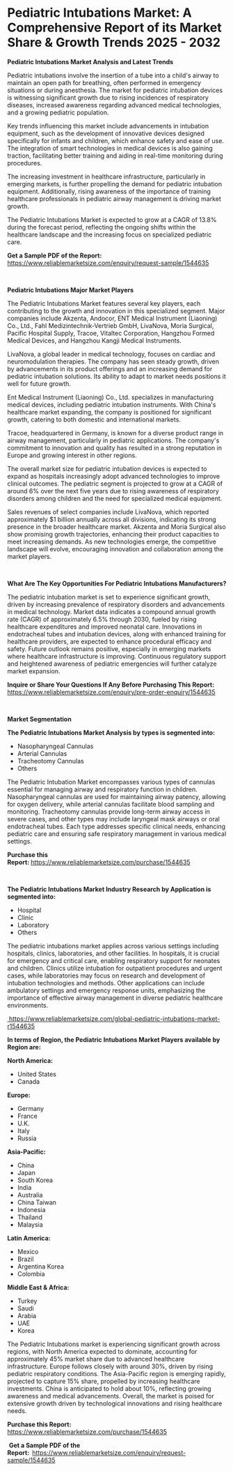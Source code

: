 <p><h1>Pediatric Intubations Market: A Comprehensive Report of its Market Share & Growth Trends 2025 - 2032</h1></p><p><strong>Pediatric Intubations Market Analysis and Latest Trends</strong></p>
<p><p>Pediatric intubations involve the insertion of a tube into a child's airway to maintain an open path for breathing, often performed in emergency situations or during anesthesia. The market for pediatric intubation devices is witnessing significant growth due to rising incidences of respiratory diseases, increased awareness regarding advanced medical technologies, and a growing pediatric population. </p><p>Key trends influencing this market include advancements in intubation equipment, such as the development of innovative devices designed specifically for infants and children, which enhance safety and ease of use. The integration of smart technologies in medical devices is also gaining traction, facilitating better training and aiding in real-time monitoring during procedures.</p><p>The increasing investment in healthcare infrastructure, particularly in emerging markets, is further propelling the demand for pediatric intubation equipment. Additionally, rising awareness of the importance of training healthcare professionals in pediatric airway management is driving market growth.</p><p>The Pediatric Intubations Market is expected to grow at a CAGR of 13.8% during the forecast period, reflecting the ongoing shifts within the healthcare landscape and the increasing focus on specialized pediatric care.</p></p>
<p><strong>Get a Sample PDF of the Report:&nbsp;</strong> <a href="https://www.reliablemarketsize.com/enquiry/request-sample/1544635?utm_campaign=3367&utm_medium=2&utm_source=Github&utm_content=ia&utm_term=13042025&utm_id=pediatric-intubations">https://www.reliablemarketsize.com/enquiry/request-sample/1544635</a></p>
<p>&nbsp;</p>
<p><strong>Pediatric Intubations Major Market Players</strong></p>
<p><p>The Pediatric Intubations Market features several key players, each contributing to the growth and innovation in this specialized segment. Major companies include Akzenta, Andocor, ENT Medical Instrument (Liaoning) Co., Ltd., Fahl Medizintechnik-Vertrieb GmbH, LivaNova, Moria Surgical, Pacific Hospital Supply, Tracoe, Vitaltec Corporation, Hangzhou Formed Medical Devices, and Hangzhou Kangji Medical Instruments.</p><p>LivaNova, a global leader in medical technology, focuses on cardiac and neuromodulation therapies. The company has seen steady growth, driven by advancements in its product offerings and an increasing demand for pediatric intubation solutions. Its ability to adapt to market needs positions it well for future growth.</p><p>Ent Medical Instrument (Liaoning) Co., Ltd. specializes in manufacturing medical devices, including pediatric intubation instruments. With China's healthcare market expanding, the company is positioned for significant growth, catering to both domestic and international markets.</p><p>Tracoe, headquartered in Germany, is known for a diverse product range in airway management, particularly in pediatric applications. The company's commitment to innovation and quality has resulted in a strong reputation in Europe and growing interest in other regions.</p><p>The overall market size for pediatric intubation devices is expected to expand as hospitals increasingly adopt advanced technologies to improve clinical outcomes. The pediatric segment is projected to grow at a CAGR of around 6% over the next five years due to rising awareness of respiratory disorders among children and the need for specialized medical equipment.</p><p>Sales revenues of select companies include LivaNova, which reported approximately $1 billion annually across all divisions, indicating its strong presence in the broader healthcare market. Akzenta and Moria Surgical also show promising growth trajectories, enhancing their product capacities to meet increasing demands. As new technologies emerge, the competitive landscape will evolve, encouraging innovation and collaboration among the market players.</p></p>
<p>&nbsp;</p>
<p><strong>What Are The Key Opportunities For Pediatric Intubations Manufacturers?</strong></p>
<p><p>The pediatric intubation market is set to experience significant growth, driven by increasing prevalence of respiratory disorders and advancements in medical technology. Market data indicates a compound annual growth rate (CAGR) of approximately 6.5% through 2030, fueled by rising healthcare expenditures and improved neonatal care. Innovations in endotracheal tubes and intubation devices, along with enhanced training for healthcare providers, are expected to enhance procedural efficacy and safety. Future outlook remains positive, especially in emerging markets where healthcare infrastructure is improving. Continuous regulatory support and heightened awareness of pediatric emergencies will further catalyze market expansion.</p></p>
<p><strong>Inquire or Share Your Questions If Any Before Purchasing This Report:</strong> <a href="https://www.reliablemarketsize.com/enquiry/pre-order-enquiry/1544635?utm_campaign=3367&utm_medium=2&utm_source=Github&utm_content=ia&utm_term=13042025&utm_id=pediatric-intubations">https://www.reliablemarketsize.com/enquiry/pre-order-enquiry/1544635</a></p>
<p>&nbsp;</p>
<p><strong>Market Segmentation</strong></p>
<p><strong>The Pediatric Intubations Market Analysis by types is segmented into:</strong></p>
<p><ul><li>Nasopharyngeal Cannulas</li><li>Arterial Cannulas</li><li>Tracheotomy Cannulas</li><li>Others</li></ul></p>
<p><p>The Pediatric Intubation Market encompasses various types of cannulas essential for managing airway and respiratory function in children. Nasopharyngeal cannulas are used for maintaining airway patency, allowing for oxygen delivery, while arterial cannulas facilitate blood sampling and monitoring. Tracheotomy cannulas provide long-term airway access in severe cases, and other types may include laryngeal mask airways or oral endotracheal tubes. Each type addresses specific clinical needs, enhancing pediatric care and ensuring safe respiratory management in various medical settings.</p></p>
<p><strong>Purchase this Report:&nbsp;</strong><a href="https://www.reliablemarketsize.com/purchase/1544635?utm_campaign=3367&utm_medium=2&utm_source=Github&utm_content=ia&utm_term=13042025&utm_id=pediatric-intubations">https://www.reliablemarketsize.com/purchase/1544635</a></p>
<p>&nbsp;</p>
<p><strong>The Pediatric Intubations Market Industry Research by Application is segmented into:</strong></p>
<p><ul><li>Hospital</li><li>Clinic</li><li>Laboratory</li><li>Others</li></ul></p>
<p><p>The pediatric intubations market applies across various settings including hospitals, clinics, laboratories, and other facilities. In hospitals, it is crucial for emergency and critical care, enabling respiratory support for neonates and children. Clinics utilize intubation for outpatient procedures and urgent cases, while laboratories may focus on research and development of intubation technologies and methods. Other applications can include ambulatory settings and emergency response units, emphasizing the importance of effective airway management in diverse pediatric healthcare environments.</p></p>
<p><a href="https://www.reliablemarketsize.com/global-pediatric-intubations-market-r1544635?utm_campaign=3367&utm_medium=2&utm_source=Github&utm_content=ia&utm_term=13042025&utm_id=pediatric-intubations">&nbsp;https://www.reliablemarketsize.com/global-pediatric-intubations-market-r1544635</a></p>
<p><strong>In terms of Region, the Pediatric Intubations Market Players available by Region are:</strong></p>
<p>
    <p> <strong> North America: </strong>
        <ul>
            <li>United States</li>
            <li>Canada</li>
        </ul>
        </p> 
    <p> <strong> Europe: </strong>
        <ul>
            <li>Germany</li>
            <li>France</li>
            <li>U.K.</li>
            <li>Italy</li>
            <li>Russia</li>
        </ul>
        </p> 
    <p> <strong> Asia-Pacific: </strong>
        <ul>
            <li>China</li>
            <li>Japan</li>
            <li>South Korea</li>
            <li>India</li>
            <li>Australia</li>
            <li>China Taiwan</li>
            <li>Indonesia</li>
            <li>Thailand</li>
            <li>Malaysia</li>
        </ul>
        </p> 
    <p> <strong> Latin America: </strong>
        <ul>
            <li>Mexico</li>
            <li>Brazil</li>
            <li>Argentina Korea</li>
            <li>Colombia</li>
        </ul>
        </p> 
    <p> <strong> Middle East & Africa: </strong>
        <ul>
            <li>Turkey</li>
            <li>Saudi</li>
            <li>Arabia</li>
            <li>UAE</li>
            <li>Korea</li>
        </ul>
    </p>
    </p>
<p><p>The Pediatric Intubations market is experiencing significant growth across regions, with North America expected to dominate, accounting for approximately 45% market share due to advanced healthcare infrastructure. Europe follows closely with around 30%, driven by rising pediatric respiratory conditions. The Asia-Pacific region is emerging rapidly, projected to capture 15% share, propelled by increasing healthcare investments. China is anticipated to hold about 10%, reflecting growing awareness and medical advancements. Overall, the market is poised for extensive growth driven by technological innovations and rising healthcare needs.</p></p>
<p><strong>Purchase this Report: </strong><a href="https://www.reliablemarketsize.com/purchase/1544635?utm_campaign=3367&utm_medium=2&utm_source=Github&utm_content=ia&utm_term=13042025&utm_id=pediatric-intubations">https://www.reliablemarketsize.com/purchase/1544635</a></p>
<p>&nbsp;<strong>Get a Sample PDF of the Report:&nbsp;&nbsp;</strong><a href="https://www.reliablemarketsize.com/enquiry/request-sample/1544635?utm_campaign=3367&utm_medium=2&utm_source=Github&utm_content=ia&utm_term=13042025&utm_id=pediatric-intubations">https://www.reliablemarketsize.com/enquiry/request-sample/1544635</a></p>
<p><strong></strong></p>
<p><p></p><p></p><p></p></p>